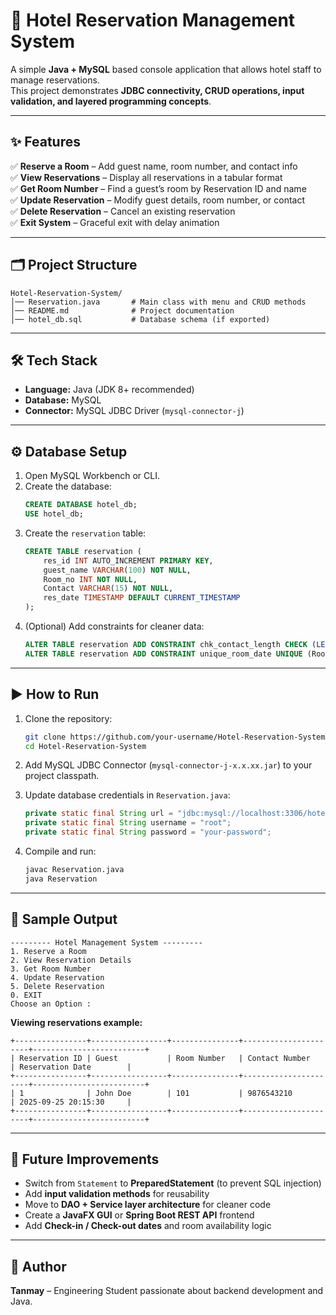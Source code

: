 # 🏨 Hotel Reservation Management System  

A simple **Java + MySQL** based console application that allows hotel staff to manage reservations.  
This project demonstrates **JDBC connectivity, CRUD operations, input validation, and layered programming concepts**.  

---

## ✨ Features  
✅ **Reserve a Room** – Add guest name, room number, and contact info  
✅ **View Reservations** – Display all reservations in a tabular format  
✅ **Get Room Number** – Find a guest’s room by Reservation ID and name  
✅ **Update Reservation** – Modify guest details, room number, or contact  
✅ **Delete Reservation** – Cancel an existing reservation  
✅ **Exit System** – Graceful exit with delay animation  

---

## 🗂️ Project Structure  

```
Hotel-Reservation-System/
│── Reservation.java       # Main class with menu and CRUD methods
│── README.md              # Project documentation
│── hotel_db.sql           # Database schema (if exported)
```

---

## 🛠️ Tech Stack  
- **Language:** Java (JDK 8+ recommended)  
- **Database:** MySQL  
- **Connector:** MySQL JDBC Driver (`mysql-connector-j`)  

---

## ⚙️ Database Setup  

1. Open MySQL Workbench or CLI.  
2. Create the database:  
   ```sql
   CREATE DATABASE hotel_db;
   USE hotel_db;
   ```
3. Create the `reservation` table:  
   ```sql
   CREATE TABLE reservation (
       res_id INT AUTO_INCREMENT PRIMARY KEY,
       guest_name VARCHAR(100) NOT NULL,
       Room_no INT NOT NULL,
       Contact VARCHAR(15) NOT NULL,
       res_date TIMESTAMP DEFAULT CURRENT_TIMESTAMP
   );
   ```
4. (Optional) Add constraints for cleaner data:  
   ```sql
   ALTER TABLE reservation ADD CONSTRAINT chk_contact_length CHECK (LENGTH(Contact) = 10);
   ALTER TABLE reservation ADD CONSTRAINT unique_room_date UNIQUE (Room_no, res_date);
   ```

---

## ▶️ How to Run  

1. Clone the repository:  
   ```bash
   git clone https://github.com/your-username/Hotel-Reservation-System.git
   cd Hotel-Reservation-System
   ```

2. Add MySQL JDBC Connector (`mysql-connector-j-x.x.xx.jar`) to your project classpath.  

3. Update database credentials in `Reservation.java`:  
   ```java
   private static final String url = "jdbc:mysql://localhost:3306/hotel_db";
   private static final String username = "root";
   private static final String password = "your-password";
   ```

4. Compile and run:  
   ```bash
   javac Reservation.java
   java Reservation
   ```

---

## 📸 Sample Output  

```
--------- Hotel Management System ---------
1. Reserve a Room
2. View Reservation Details
3. Get Room Number
4. Update Reservation
5. Delete Reservation
0. EXIT
Choose an Option :
```

**Viewing reservations example:**  

```
+----------------+-----------------+---------------+----------------------+-------------------------+
| Reservation ID | Guest           | Room Number   | Contact Number       | Reservation Date        |
+----------------+-----------------+---------------+----------------------+-------------------------+
| 1              | John Doe        | 101           | 9876543210           | 2025-09-25 20:15:30     |
+----------------+-----------------+---------------+----------------------+-------------------------+
```

---

## 🚀 Future Improvements  

- Switch from `Statement` to **PreparedStatement** (to prevent SQL injection)  
- Add **input validation methods** for reusability  
- Move to **DAO + Service layer architecture** for cleaner code  
- Create a **JavaFX GUI** or **Spring Boot REST API** frontend  
- Add **Check-in / Check-out dates** and room availability logic  

---

## 👤 Author  
**Tanmay** – Engineering Student passionate about backend development and Java.  
